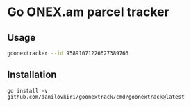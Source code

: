 # Go ONEX.am parcel tracker

## Usage

```bash
goonextracker --id 95891071226627389766
```

## Installation 

```shell
go install -v github.com/danilovkiri/goonextrack/cmd/goonextrack@latest
```
